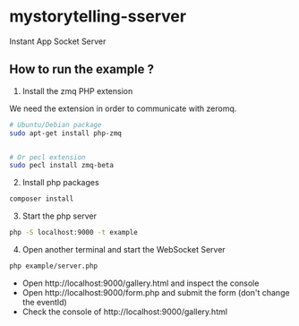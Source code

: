 # mystorytelling-sserver
Instant App Socket Server

## How to run the example ?

1. Install the zmq PHP extension

We need the extension in order to communicate with zeromq.

```bash
# Ubuntu/Debian package
sudo apt-get install php-zmq


# Or pecl extension
sudo pecl install zmq-beta
``` 

2. Install php packages

```bash
composer install
``` 

3. Start the php server

```bash
php -S localhost:9000 -t example
``` 

4. Open another terminal and start the WebSocket Server


```bash
php example/server.php
``` 

- Open http://localhost:9000/gallery.html and inspect the console
- Open http://localhost:9000/form.php and submit the form (don't change the eventId)
- Check the console of http://localhost:9000/gallery.html

